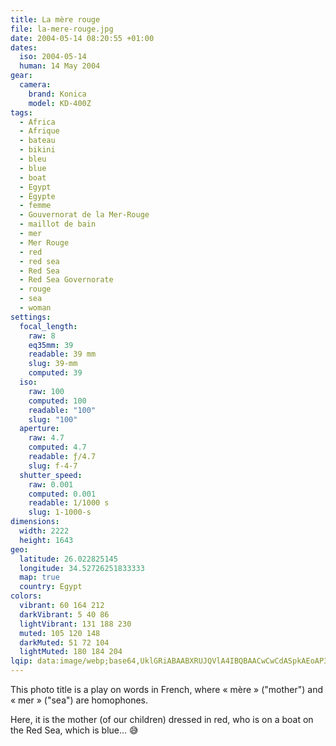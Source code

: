```yaml
---
title: La mère rouge
file: la-mere-rouge.jpg
date: 2004-05-14 08:20:55 +01:00
dates:
  iso: 2004-05-14
  human: 14 May 2004
gear:
  camera:
    brand: Konica
    model: KD-400Z
tags:
  - Africa
  - Afrique
  - bateau
  - bikini
  - bleu
  - blue
  - boat
  - Egypt
  - Égypte
  - femme
  - Gouvernorat de la Mer-Rouge
  - maillot de bain
  - mer
  - Mer Rouge
  - red
  - red sea
  - Red Sea
  - Red Sea Governorate
  - rouge
  - sea
  - woman
settings:
  focal_length:
    raw: 8
    eq35mm: 39
    readable: 39 mm
    slug: 39-mm
    computed: 39
  iso:
    raw: 100
    computed: 100
    readable: "100"
    slug: "100"
  aperture:
    raw: 4.7
    computed: 4.7
    readable: ƒ/4.7
    slug: f-4-7
  shutter_speed:
    raw: 0.001
    computed: 0.001
    readable: 1/1000 s
    slug: 1-1000-s
dimensions:
  width: 2222
  height: 1643
geo:
  latitude: 26.022825145
  longitude: 34.52726251833333
  map: true
  country: Egypt
colors:
  vibrant: 60 164 212
  darkVibrant: 5 40 86
  lightVibrant: 131 188 230
  muted: 105 120 148
  darkMuted: 51 72 104
  lightMuted: 180 184 204
lqip: data:image/webp;base64,UklGRiABAABXRUJQVlA4IBQBAACwCwCdASpkAEoAP3GuyFu0rr+kKTTeE/AuCWMA0BhbJU2WJDEHv9Hc/FwInpfyhyiSPZn6/bmDURDxmQw0snj5xlVn0tl1p9OboA/5TqGLS+EfLzdaDjhtos86AUmLUBlQYCv12QAA/t8u+VbWqfj0MsDol86907eG6jLE3QLG+zQACjJhqeFKPEKSZO3wu2nN8hZCpTpiCDdChZS79NV83O78t4u0zC7fDgYn9j3XQtLSnnQXF7IClW8aAyqUfimFNcd1M58Qboa0iyBXkzBwAl+BVvQ8n1TXP+tXwsvck5OJYC3SosYwVn3sJte8WdYnXMzx/MHU37DfocQR5nCHbSmtp85KQOhpZM59efpjc68ggAA=
---
```


This photo title is a play on words in French, where « mère » ("mother") and « mer » ("sea") are homophones.

Here, it is the mother (of our children) dressed in red, who is on a boat on the Red Sea, which is blue… 😅
